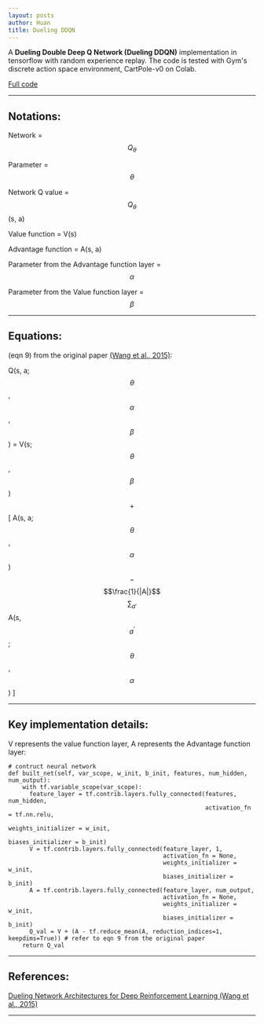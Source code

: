 ```yaml
---
layout: posts
author: Huan
title: Dueling DDQN
---
```


A **Dueling Double Deep Q Network (Dueling DDQN)** implementation in tensorflow
with random experience replay. The code is tested with Gym's discrete action
space environment, CartPole-v0 on Colab.

[Full code](https://github.com/ChuaCheowHuan/reinforcement_learning/tree/master/DQN_variants/duel_DDQN)

---

## Notations:

Network = $$Q_{\theta}$$

Parameter = $$\theta$$

Network Q value =
$$Q_{\theta}$$
(s, a)

Value function = V(s)

Advantage function = A(s, a)

Parameter from the Advantage function layer = $$\alpha$$

Parameter from the Value function layer = $$\beta$$

---

## Equations:

(eqn 9) from the original paper [(Wang et al., 2015)](https://arxiv.org/pdf/1511.06581.pdf):

Q(s, a; $$\theta$$, $$\alpha$$, $$\beta$$) =
V(s; $$\theta$$, $$\beta$$)
$$+$$
[ A(s, a; $$\theta$$, $$\alpha$$)
$$-$$
$$\frac{1}{|A|}$$ $$\sum_{a'}$$
A(s, $$a^{'}$$;
$$\theta$$, $$\alpha$$) ]

---

## Key implementation details:

V represents the value function layer, A represents the Advantage function layer:
```
# contruct neural network
def built_net(self, var_scope, w_init, b_init, features, num_hidden, num_output):              
    with tf.variable_scope(var_scope):          
      feature_layer = tf.contrib.layers.fully_connected(features, num_hidden,
                                                        activation_fn = tf.nn.relu,
                                                        weights_initializer = w_init,
                                                        biases_initializer = b_init)
      V = tf.contrib.layers.fully_connected(feature_layer, 1,
                                            activation_fn = None,
                                            weights_initializer = w_init,
                                            biases_initializer = b_init)
      A = tf.contrib.layers.fully_connected(feature_layer, num_output,
                                            activation_fn = None,
                                            weights_initializer = w_init,
                                            biases_initializer = b_init)   
      Q_val = V + (A - tf.reduce_mean(A, reduction_indices=1, keepdims=True)) # refer to eqn 9 from the original paper          
    return Q_val   
```

---

## References:

[Dueling Network Architectures for Deep Reinforcement Learning
(Wang et al., 2015)](https://arxiv.org/pdf/1511.06581.pdf)

---

<br>
